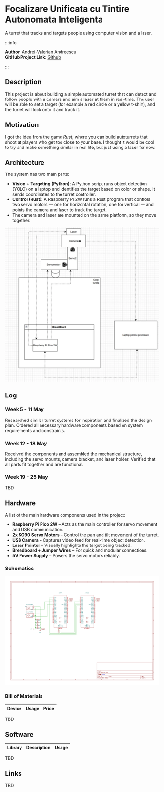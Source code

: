 # Focalizare Unificata cu Tintire Autonomata Inteligenta  
A turret that tracks and targets people using computer vision and a laser.

:::info 

**Author**: Andrei-Valerian Andreescu \
**GitHub Project Link**: [Github](https://github.com/UPB-PMRust-Students/proiect-DrescoAV.git)

:::

## Description

This project is about building a simple automated turret that can detect and follow people with a camera and aim a laser at them in real-time. The user will be able to set a target (for example a red circle or a yellow t-shirt), and the turret will lock onto it and track it.

## Motivation

I got the idea from the game *Rust*, where you can build autoturrets that shoot at players who get too close to your base. I thought it would be cool to try and make something similar in real life, but just using a laser for now.

## Architecture 

The system has two main parts:

- **Vision + Targeting (Python)**: A Python script runs object detection (YOLO) on a laptop and identifies the target based on color or shape. It sends coordinates to the turret controller.
- **Control (Rust)**: A Raspberry Pi 2W runs a Rust program that controls two servo motors — one for horizontal rotation, one for vertical — and points the camera and laser to track the target.
- The camera and laser are mounted on the same platform, so they move together.

![Simple schematic](./Schema_simpla.webp)

## Log

<!-- write your progress here every week -->

### Week 5 - 11 May
Researched similar turret systems for inspiration and finalized the design plan. Ordered all necessary hardware components based on system requirements and constraints.

### Week 12 - 18 May
Received the components and assembled the mechanical structure, including the servo mounts, camera bracket, and laser holder. Verified that all parts fit together and are functional.

### Week 19 - 25 May
TBD

## Hardware

A list of the main hardware components used in the project:

- **Raspberry Pi Pico 2W** – Acts as the main controller for servo movement and USB communication.
- **2x SG90 Servo Motors** – Control the pan and tilt movement of the turret.
- **USB Camera** – Captures video feed for real-time object detection.
- **Laser Pointer** – Visually highlights the target being tracked.
- **Breadboard + Jumper Wires** – For quick and modular connections.
- **5V Power Supply** – Powers the servo motors reliably.

### Schematics

![Schematic](./Schematic.svg)

### Bill of Materials

<!-- Fill out this table with all the hardware components that you might need.

The format is 
```
| [Device](link://to/device) | This is used ... | [price](link://to/store) |

```

-->

| Device | Usage | Price |
|--------|--------|-------|
TBD


## Software

| Library | Description | Usage |
|---------|-------------|-------|
TBD


## Links

<!-- Add a few links that inspired you and that you think you will use for your project -->
TBD
